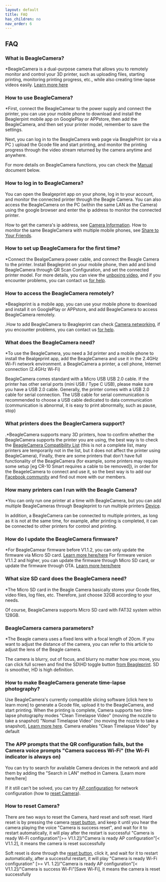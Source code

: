 ```yaml
---
layout: default
title: FAQ
has_children: no
nav_order: 6
---
```

## FAQ

### What is BeagleCamera?
*BeagleCamera is a dual-purpose camera that allows you to remotely monitor and control your 3D printer, such as uploading files, starting printing, monitoring printing progress, etc., while also creating time-lapse videos easily. [Learn more here](/just-the-docs/docs/about)


### How to use BeagleCamera?
*First, connect the BeagleCamear to the power supply and connect the printer, you can use your mobile phone to download and install the Beaglerpint mobile app on GooglePlay or APPstore, then add the BeagleCamera, and then set your printer model, remember to save the settings.

Next, you can log in to the BeagleCamera web page via BeaglePrint (or via a PC
) upload the Gcode file and start printing, and monitor the printing progress through the video stream returned by the camera anytime and anywhere.

For more details on BeagleCamera functions, you can check the [Manual](/just-the-docs/docs/Manual) document below.

### How to log in to BeagleCamera?
You can open the Bealgeprint app on your phone, log in to your account, and monitor the connected printer through the Beagle Camera.
You can also access the BeagleCamera on the PC (within the same LAN as the Camera) using the google browser and enter the ip address to monitor the connected printer.

How to get the camera's ip address, see [Camera Information](/just-the-docs/docs/Manual/Beagleprint%20Device%20Camera%20settings).
How to monitor the same BeagleCamera with multiple mobile phones, see [Share to Your Friends](/just-the-docs/docs/Manual/Beagleprint%20Device%20Camera%20settings).
### How to set up BeagleCamera for the first time?
*Connect the BealgeCamera power cable, and connect the Beagle Camera to the printer.
Install Beagleprint on your mobile phone, then add and bind BeagleCamera through QR Scan Configuration, and set the connected printer model.
For more details, you can view the [unboxing video](https://www.youtube.com/watch?v=0RWGPZtJCKM&t=87s), and if you encounter problems, you can contact us [for help]().

### How to access the BeagleCamera remotely?
*Beagleprint is a mobile app, you can use your mobile phone to download and install it on GooglePlay or APPstore, and add BeagleCamera to access BeagleCamera remotely.

.How to add BeagleCamera to Beagleprint can check [Camera networking](/just-the-docs/docs/Quick%20Start%20for%20Beagle%20Camera/Camera%20Networking), if you encounter problems, you can contact us [for help]().

### What does the BeagleCamera need?
*To use the BeagleCamera, you need a 3d printer and a mobile phone to install the Bealgeprint app, add the BeagleCamera and use it in the 2.4GHz Wi-Fi network environment.
a BeagleCamera
a printer,
a cell phone,
Internet connection (2.4GHz Wi-Fi)

BeagleCamera comes standard with a Micro USB USB 2.0 cable. If the printer has other serial ports (mini USB / Type C USB), please make sure you have a USB 2.0 cable. Generally, the printer comes with a USB 2.0 cable for serial connection.
The USB cable for serial communication is recommended to choose a USB cable dedicated to data communication (communication is abnormal, it is easy to print abnormally, such as pause, stop)

### What printers does the BeaglerCamera support?
.*BeagleCamera supports many 3D printers, how to confirm whether the BeagleCamera supports the printer you are using, the best way is to check the [BeagleCamera Compatibility List](https://www.3dprinteraccessories.shop/blogs/beagleprint/beagle-camera-is-compatible-with-3d-printers-list) (this is not a complete list, many printers are temporarily not in the list, but it does not affect the printer using BeagleCamera),
Finally, there are some printers that don't have full functionality of the BeagleCamera (for example, some printers may require some setup [eg CR-10 Smart requires a cable to be removed]), in order for the BeageleCamera to connect and use it, so the best way is to add our [Facebook community](https://www.facebook.com/groups/mintion) and find out more with our members.

### How many printers can I run with the Beagle Camera?
*You can only run one printer at a time with BeagleCamera, but you can add multiple BeagleCameras through Beagleprint to run multiple printers [Device](/just-the-docs/docs/Manual/Beagleprint%20Device).

In addition, a BeagleCamera can be connected to multiple printers, as long as it is not at the same time, for example, after printing is completed, it can be connected to other printers for control and printing.

### How do I update the BeagleCamera firmware?
*For BeagleCamear firmware before V1.1.2, you can only update the firmware via Micro SD card. [Learn more here/here](https://www.3dprinteraccessories.shop/blogs/beagleprint/how-to-upgrade-the-firmware-of-mintion-beagle-camera)
For firmware version V1.1.2 and higher, you can update the firmware through Micro SD card, or update the firmware through OTA. [Learn more here/here](https://www.youtube.com/watch?v=vFqlzl1x9Yo)


### What size SD card does the BeagleCamera need?
*The Micro SD card in the Beagle Camera basically stores your Gcode files, video files, log files, etc. Therefore, just choose 32GB according to your needs.

Of course, BeagleCamera supports Micro SD card with FAT32 system within 128GB.

### BeagleCamera camera parameters?
*The Beagle camera uses a fixed lens with a focal length of 20cm. If you want to adjust the distance of the camera, you can refer to this article to adjust the lens of the Beagle camera.

The camera is blurry, out of focus, and blurry no matter how you move, you can click full screen and find the SD\HD toggle button [from Beagleprint](just-the-docs/docs/Manual/Beagleprint%20Device%20Video%20window). SD is smoother, HD is high definition.

### How to make BeagleCamera generate time-lapse photography?
Use BeagleCamera's currently compatible slicing software [click here to learn more] to generate a Gcode file, upload it to the BeagleCamera, and start printing. When the printing is complete,
Camera supports two time-lapse photography modes "Clean Timelapse Video" (moving the nozzle to take a snapshot) "Nomal Timelapse Video" (no moving the nozzle to take a snapshot), [Learn more here](/just-the-docs/docs/Manual/Beagleprint%20Device%20Camera%20settings).
Camera enables "Clean Timelapse Video" by default

### The APP prompts that the QR configuration fails, but the Camera voice prompts "Camera success Wi-Fi" (the Wi-Fi indicator is always on)
You can try to search for available Camera devices in the network and add them by adding the "Search in LAN" method in Camera. [Learn more here/here]

If it still can't be solved, you can try [AP configuration](https://www.youtube.com/watch?v=HITww9CnJ0o&list=PLSc0XAQ8Rossckz3ZaQxcMA49GijutVPY&index=6) for network configuration (how to [reset Camera](https://drive.google.com/file/d/1K6h7gDnzENew0jehn5xIJDydq4kbeN5e/view?usp=share_link)).


### How to reset Camera?
There are two ways to reset the Camera, hard reset and soft reset.
Hard reset is by pressing the camera [reset button](https://drive.google.com/file/d/1K6h7gDnzENew0jehn5xIJDydq4kbeN5e/view?usp=share_link), and keep it until you hear the camera playing the voice "Camera is success reset", and wait for it to restart automatically, it will play after the restart is successful "Camera is ready Wi-Fi configuration"[>= V1.1.2]/"Camera is ready AP configuration"[< V1.1.2], it means the camera is reset successfully

Soft reset is done through the [reset button](/just-the-docs/docs/Manual/Beagleprint%20Device%20Camera%20settings), click it, and wait for it to restart automatically, after a successful restart, it will play "Camera is ready Wi-Fi configuration" [>= V1. 1.2]/"Camera is ready AP configuration"[< V1.1.2]/"Camera is success Wi-Fi"[Save Wi-Fi], it means the camera is reset successfully
